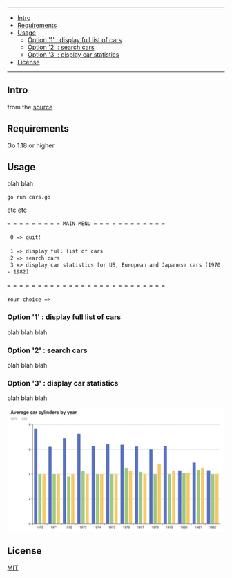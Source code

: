 ---------------------------------------

  * [Intro](#intro)
  * [Requirements](#requirements)
  * [Usage](#usage)
    * [Option '1' : display full list of cars](display-full-list-of-cars) 
    * [Option '2' : search cars](search-cars) 
    * [Option '3' : display car statistics](display-car-statistics) 
* [License](#license)

---------------------------------------

## Intro

from the [source](https://data.world/dataman-udit/cars-data)

## Requirements

Go 1.18 or higher

## Usage

blah blah

```
go run cars.go  
```

etc etc

```
= = = = = = = = = MAIN MENU = = = = = = = = = = = =

 0 => quit!

 1 => display full list of cars
 2 => search cars
 3 => display car statistics for US, European and Japanese cars (1970 - 1982)

= = = = = = = = = = = = = = = = = = = = = = = = = =

Your choice => 

```
### Option '1' : display full list of cars

blah blah blah

### Option '2' : search cars

blah blah blah

### Option '3' : display car statistics

blah blah blah

![Sample bar chart](/data/avg-cylinders.png "Sample bar chart")

## License

[MIT](https://opensource.org/license/mit/)
